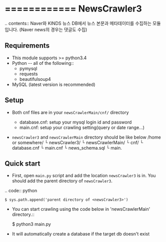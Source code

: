 ============
NewsCrawler3
============

.. contents::
Naver와 KINDS 뉴스 DB에서 뉴스 본문과 메타데이터를 수집하는 모듈입니다.
(Naver news의 경우는 댓글도 수집)

Requirements
--------------------
* This module supports >= python3.4
* Python -- all of the following::
    - pymysql
    - requests
    - beautifulsoup4
* MySQL (latest version is recommended)


Setup
--------------------
* Both cnf files are in your ``newsCrawlerMain/cnf/`` directory
    - database.cnf: setup your mysql login id and password
    - main.cnf: setup your crawling setting(query or date range...)

* ``newsCrawler3`` and ``newsCrawlerMain`` directory should be like below
/home or somewhere/
    └ newsCrawler3/
    └ newsCrawlerMain/
        └ cnf/
            └ database.cnf
            └ main.cnf
            └ news_schema.sql
        └ main.


Quick start
--------------------
* First, open ``main.py`` script and add the location ``newsCrawler3`` is in. You should add the parent directory of ``newsCrawler3``.

.. code:: python

    $ sys.path.append('parent directory of <newsCrawler3>')


* You can start crawling using the code below in 'newsCrawlerMain' directory.::

    $ python3 main.py


* It will automatically create a database if the target db doesn't exist
